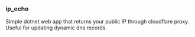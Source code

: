 ### ip_echo

Simple dotnet web app that returns your public IP through cloudflare proxy. Useful for updating dynamic dns records.
